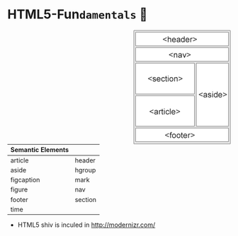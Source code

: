 # HTML5-Fun`damentals` :whale2:
<img style="float: right;" src="/images/img_sem_elements.gif">

| Semantic Elements |					| 
| ------------------|------------------ |
| article           | header            |   
| aside             | hgroup            |   
| figcaption        | mark              |     
| figure            | nav               |
| footer            | section           | 
| time              |   				|
 


- HTML5 shiv is inculed in http://modernizr.com/